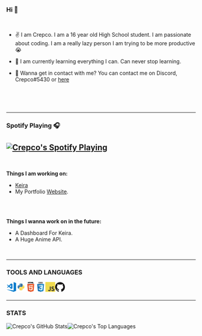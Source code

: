 ### Hi 👋
<br />

- :v: I am Crepco. I am a 16 year old High School student. I am passionate about coding. I am a really lazy person I am trying to be more productive :sob:

- 🌱 I am currently learning everything I can. Can never stop learning.

- 💬 Wanna get in contact with me? You can contact me on Discord, Crepco#5430 or [here](https://github.com/Crepco/Crepco/issues)


<br />
<br />
<br />

---

### Spotify Playing 🎧

[<img src="https://now-playing-codestackr.vercel.app/api/spotify-playing" alt="Crepco's Spotify Playing" width="350" />](https://open.spotify.com/user/gukxdt7yldzx6xrwrh3lmukv2?si=85cccb811ff34485)
---
<br />

**Things I am working on:**
<br />
- [Keira](https://github.com/Crepco/Keira)
- My Portfolio [Website](https://github.com/Crepco/portfolio).

<br />
<br />


**Things I wanna work on in the future:**
- A Dashboard For Keira.
- A Huge Anime API.
<br />




---
### TOOLS AND LANGUAGES

<img align="left" alt="Visual Studio Code" width="26px" src="https://raw.githubusercontent.com/github/explore/80688e429a7d4ef2fca1e82350fe8e3517d3494d/topics/visual-studio-code/visual-studio-code.png" />
<img align="left" alt="HTML5" width="26px" src="https://raw.githubusercontent.com/github/explore/80688e429a7d4ef2fca1e82350fe8e3517d3494d/topics/python/python.png" />
<img align="left" alt="HTML5" width="26px" src="https://raw.githubusercontent.com/github/explore/80688e429a7d4ef2fca1e82350fe8e3517d3494d/topics/html/html.png" />
<img align="left" alt="CSS3" width="26px" src="https://raw.githubusercontent.com/github/explore/80688e429a7d4ef2fca1e82350fe8e3517d3494d/topics/css/css.png" />
<img align="left" alt="JavaScript" width="26px" src="https://raw.githubusercontent.com/github/explore/80688e429a7d4ef2fca1e82350fe8e3517d3494d/topics/javascript/javascript.png" />
<img align="left" alt="GitHub" width="26px" src="https://raw.githubusercontent.com/github/explore/78df643247d429f6cc873026c0622819ad797942/topics/github/github.png" />

<br />
<br />

---


### STATS

<img align="left" alt="Crepco's GitHub Stats" src="https://github-readme-stats.vercel.app/api?username=Crepco&show_icons=true&theme=tokyonight" />
<img align="left" alt="Crepco's Top Languages" src="https://github-readme-stats.vercel.app/api/top-langs/?username=Crepco&theme=tokyonight" />
